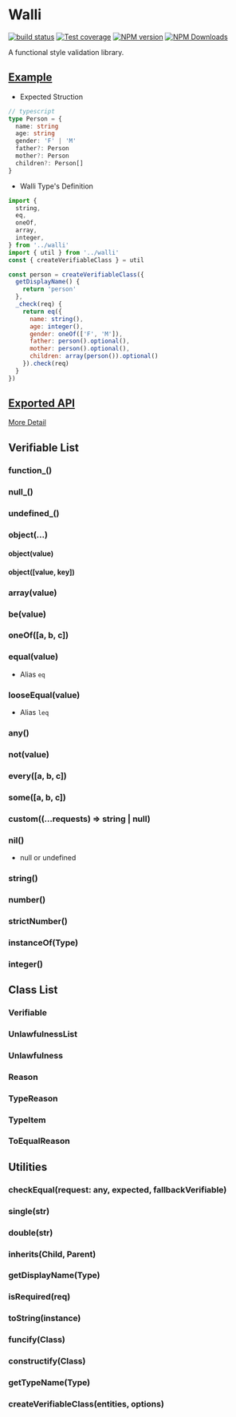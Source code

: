 # Walli

[![build status](https://img.shields.io/travis/imcuttle/walli/master.svg?style=flat-square)](https://travis-ci.org/imcuttle/walli)
[![Test coverage](https://img.shields.io/codecov/c/github/imcuttle/walli.svg?style=flat-square)](https://codecov.io/github/imcuttle/walli?branch=master)
[![NPM version](https://img.shields.io/npm/v/walli.svg?style=flat-square)](https://www.npmjs.com/package/walli)
[![NPM Downloads](https://img.shields.io/npm/dm/walli.svg?style=flat-square&maxAge=43200)](https://www.npmjs.com/package/walli)

A functional style validation library.


## [Example](./src/__tests__/examples.spec.ts)

- Expected Struction
```typescript
// typescript
type Person = {
  name: string
  age: string
  gender: 'F' | 'M'
  father?: Person
  mother?: Person
  children?: Person[]
}
```

- Walli Type's Definition
```javascript
import {
  string,
  eq,
  oneOf,
  array,
  integer,
} from '../walli'
import { util } from '../walli'
const { createVerifiableClass } = util

const person = createVerifiableClass({
  getDisplayName() {
    return 'person'
  },
  _check(req) {
    return eq({
      name: string(),
      age: integer(),
      gender: oneOf(['F', 'M']),
      father: person().optional(),
      mother: person().optional(),
      children: array(person()).optional()
    }).check(req)
  }
})
```

## [Exported API](./src/walli.ts)

[More Detail](https://imcuttle.github.io/walli)

## Verifiable List
### function_()
### null_()
### undefined_()
### object(...)
#### object(value)
#### object([value, key])
### array(value)
### be(value)
### oneOf([a, b, c])
### equal(value)
- Alias `eq`
### looseEqual(value)
- Alias `leq`
### any()
### not(value)
### every([a, b, c])
### some([a, b, c])
### custom((...requests) => string | null)
### nil()
- null or undefined
### string()
### number()
### strictNumber()
### instanceOf(Type)
### integer()

## Class List
### Verifiable
### UnlawfulnessList
### Unlawfulness
### Reason
### TypeReason
### TypeItem
### ToEqualReason

## Utilities
### checkEqual(request: any, expected, fallbackVerifiable)
### single(str)
### double(str)
### inherits(Child, Parent)
### getDisplayName(Type)
### isRequired(req)
### toString(instance)
### funcify(Class)
### constructify(Class)
### getTypeName(Type)
### createVerifiableClass(entities, options)
